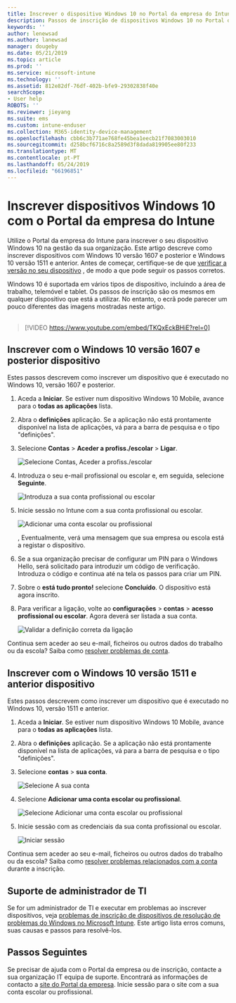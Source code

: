 ```yaml
---
title: Inscrever o dispositivo Windows 10 no Portal da empresa do Intune | Documentos da Microsoft
description: Passos de inscrição de dispositivos Windows 10 no Portal da empresa do Intune
keywords: ''
author: lenewsad
ms.author: lanewsad
manager: dougeby
ms.date: 05/21/2019
ms.topic: article
ms.prod: ''
ms.service: microsoft-intune
ms.technology: ''
ms.assetid: 812e82df-76df-402b-bfe9-29302838f40e
searchScope:
- User help
ROBOTS: ''
ms.reviewer: jieyang
ms.suite: ems
ms.custom: intune-enduser
ms.collection: M365-identity-device-management
ms.openlocfilehash: cbb6c3b771ae768fe45bea1eecb21f7083003010
ms.sourcegitcommit: d258bcf6716c8a2589d3f8dada819905ee80f233
ms.translationtype: MT
ms.contentlocale: pt-PT
ms.lasthandoff: 05/24/2019
ms.locfileid: "66196851"
---
```

# <a name="enroll-windows-10-devices-with-intune-company-portal"></a>Inscrever dispositivos Windows 10 com o Portal da empresa do Intune

Utilize o Portal da empresa do Intune para inscrever o seu dispositivo Windows 10 na gestão da sua organização. Este artigo descreve como inscrever dispositivos com Windows 10 versão 1607 e posterior e Windows 10 versão 1511 e anterior. Antes de começar, certifique-se de que [verificar a versão no seu dispositivo](windows-enrollment-company-portal.md#find-windows-10-version-number) , de modo a que pode seguir os passos corretos.  

Windows 10 é suportada em vários tipos de dispositivo, incluindo a área de trabalho, telemóvel e tablet. Os passos de inscrição são os mesmos em qualquer dispositivo que está a utilizar. No entanto, o ecrã pode parecer um pouco diferentes das imagens mostradas neste artigo.  
</br>
> [!VIDEO https://www.youtube.com/embed/TKQxEckBHiE?rel=0]

## <a name="enroll-windows-10-version-1607-and-later-device"></a>Inscrever com o Windows 10 versão 1607 e posterior dispositivo 
Estes passos descrevem como inscrever um dispositivo que é executado no Windows 10, versão 1607 e posterior.  

1. Aceda a **Iniciar**. Se estiver num dispositivo Windows 10 Mobile, avance para o **todas as aplicações** lista.

2. Abra o **definições** aplicação. Se a aplicação não está prontamente disponível na lista de aplicações, vá para a barra de pesquisa e o tipo "definições".

3. Selecione **Contas** > **Aceder a profiss./escolar** > **Ligar**.  


    ![Selecione Contas, Aceder a profiss./escolar](./media/w10-enroll-rs1-connect-to-work-or-school.png)  

4. Introduza o seu e-mail profissional ou escolar e, em seguida, selecione **Seguinte**.  


   ![Introduza a sua conta profissional ou escolar](./media/w10-enroll-rs1-set-up-work-or-school-account.png)  

5. Inicie sessão no Intune com a sua conta profissional ou escolar.  


    ![Adicionar uma conta escolar ou profissional](./media/w10-enroll-rs1-enter-your-credentials.png)  

    , Eventualmente, verá uma mensagem que sua empresa ou escola está a registar o dispositivo.

6. Se a sua organização precisar de configurar um PIN para o Windows Hello, será solicitado para introduzir um código de verificação. Introduza o código e continua até na tela os passos para criar um PIN.  

7. Sobre o **está tudo pronto!** selecione **Concluído**. O dispositivo está agora inscrito.  

8. Para verificar a ligação, volte ao **configurações** > **contas** > **acesso profissional ou escolar**.  Agora deverá ser listada a sua conta.  


    ![Validar a definição correta da ligação](./media/w10-enroll-rs1-validate-successful-enrollment.png)  

Continua sem aceder ao seu e-mail, ficheiros ou outros dados do trabalho ou da escola? Saiba como [resolver problemas de conta](troubleshoot-your-windows-10-device-windows.md#troubleshooting-steps-to-follow-if-you-see-access-work-or-school).  

## <a name="enroll-windows-10-version-1511-and-earlier-device"></a>Inscrever com o Windows 10 versão 1511 e anterior dispositivo  
Estes passos descrevem como inscrever um dispositivo que é executado no Windows 10, versão 1511 e anterior.  

1. Aceda a **Iniciar**. Se estiver num dispositivo Windows 10 Mobile, avance para o **todas as aplicações** lista.

2. Abra o **definições** aplicação. Se a aplicação não está prontamente disponível na lista de aplicações, vá para a barra de pesquisa e o tipo "definições".

3. Selecione **contas** > **sua conta**.  


    ![Selecione A sua conta](./media/W10-enroll-2-accounts-your-account.png)  

5. Selecione **Adicionar uma conta escolar ou profissional**.  


    ![Selecione Adicionar uma conta escolar ou profissional](./media/w10-enroll-3-add-work-school-acct.png)  

6. Inicie sessão com as credenciais da sua conta profissional ou escolar.  


    ![Iniciar sessão](./media/W10-enroll-4-sign-in.png)  

Continua sem aceder ao seu e-mail, ficheiros ou outros dados do trabalho ou da escola? Saiba como [resolver problemas relacionados com a conta](troubleshoot-your-windows-10-device-windows.md#troubleshooting-steps-to-follow-if-you-see-your-account) durante a inscrição.  

## <a name="it-administrator-support"></a>Suporte de administrador de TI   

Se for um administrador de TI e executar em problemas ao inscrever dispositivos, veja [problemas de inscrição de dispositivos de resolução de problemas do Windows no Microsoft Intune](https://support.microsoft.com/help/4469913). Este artigo lista erros comuns, suas causas e passos para resolvê-los. 

## <a name="next-steps"></a>Passos Seguintes  
Se precisar de ajuda com o Portal da empresa ou de inscrição, contacte a sua organização IT equipa de suporte. Encontrará as informações de contacto a [site do Portal da empresa](https://go.microsoft.com/fwlink/?linkid=2010980). Inicie sessão para o site com a sua conta escolar ou profissional.  

 

